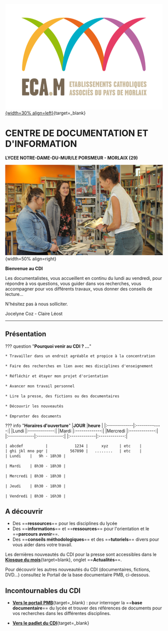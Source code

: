 


[![logo ECAM](./images/logo_ecam.jpg "ENT Lycée"){width=30% align=left}](https://ent.ecmorlaix.fr/){target=_blank}
# CENTRE DE DOCUMENTATION ET D'INFORMATION  

**LYCEE NOTRE-DAME-DU-MUR/LE PORSMEUR - MORLAIX (29)**


![vue du CDI](./images/CDI_accueil_01.jpg "CDI"){width=50% align=right}

**Bienvenue au CDI**

Les documentalistes, vous accueillent en continu
du lundi au vendredi, pour répondre à vos questions, 
vous guider dans vos recherches, 
vous accompagner pour vos différents travaux, 
vous donner des conseils de lecture...

N'hésitez pas à nous solliciter.

Jocelyne Coz - Claire Léost

-------
## Présentation

??? question "**Pourquoi venir au CDI ? ...**"

    * Travailler dans un endroit agréable et propice à la concentration

    * Faire des recherches en lien avec mes disciplines d'enseignement

    * Réfléchir et étayer mon projet d'orientation

    * Avancer mon travail personnel

    * Lire la presse, des fictions ou des documentaires

    * Découvrir les nouveautés

    * Emprunter des documents



??? info "**Horaires d'ouverture**"
    |**JOUR**      |**heure**      | 
    |:-------------|:-------------:|
    |Lundi         |:-------------:|
    |Mardi         |:-------------:|
    |Mercredi      |:-------------:|
    |:-------------|:-------------:|
    |:-------------|:-------------:|

    | abcdef          |            1234 |      xyz     | etc    |
    | ghi jkl mno pqr |          567890 |   ........   | etc    |   
    | Lundi    |   9h - 18h30 |
    
    | Mardi    | 8h30 - 18h30 |
    
    | Mercredi | 8h30 - 18h30 |
    
    | Jeudi    | 8h30 - 18h30 |
    
    | Vendredi | 8h30 - 16h30 |
  
## A découvrir

- Des ==**ressources**== pour les disciplines du lycée
- Des ==**informations**== et ==**ressources**== pour l'orientation et le ==**parcours avenir**==.
- Des ==**conseils méthodologiques**== et des ==**tutoriels**== divers pour vous aider dans votre travail.
    
Les dernières nouveautés du CDI pour la presse sont accessibles dans le [**Kiosque du mois**](https://jocedoc.github.io/cdinddmporsmeur_eleves/actualites/#presse){target=blank}, onglet ==**Actualités**==.

Pour découvrir les autres nouveautés du CDI (documentaires, fictions, DVD...) consultez le Portail de la base documentaire PMB, ci-dessous.


## Incontournables du CDI
   * [**Vers le portail PMB**](https://ecmorlaix.basecdi.fr/pmb/opac_css/){target=_blank} : pour interroger la ==**base documentaire**== du lycée et trouver des références de documents pour vos recherches dans les différentes disciplines.

   * [**Vers le padlet du CDI**](https://padlet.com/cdinddmporsmeur/CDI){target=_blank}


 
